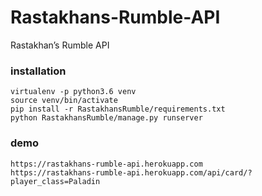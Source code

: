 # Rastakhans-Rumble-API
Rastakhan’s Rumble API

### installation
```
virtualenv -p python3.6 venv
source venv/bin/activate
pip install -r RastakhansRumble/requirements.txt
python RastakhansRumble/manage.py runserver
```

### demo
```
https://rastakhans-rumble-api.herokuapp.com
https://rastakhans-rumble-api.herokuapp.com/api/card/?player_class=Paladin
```
